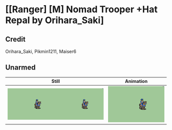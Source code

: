 # [\[Ranger\] \[M\] Nomad Trooper +Hat Repal by Orihara_Saki]

## Credit

Orihara_Saki, Pikmin1211, Maiser6
	
## Unarmed

| Still | Animation |
| :---: | :-------: |
| ![Unarmed still](./Unarmed_000.png) | ![Unarmed animation](./Unarmed.gif) |
